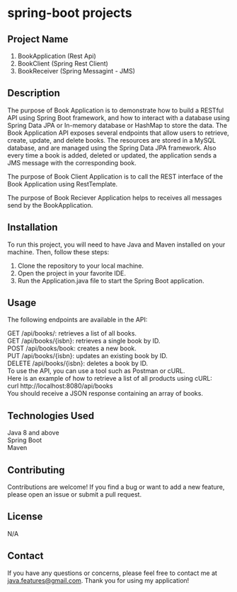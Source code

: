 # spring-boot projects

## Project Name

1. BookApplication (Rest Api)
2. BookClient      (Spring Rest Client)
3. BookReceiver    (Spring Messagint - JMS)

## Description

The purpose of Book Application is to demonstrate how to build a RESTful API using Spring Boot framework, and how to interact with a database using Spring Data JPA or In-memory database or HashMap to store the data. The Book Application API exposes several endpoints that allow users to retrieve, create, update, and delete books. The resources are stored in a MySQL database, and are managed using the Spring Data JPA framework. Also every time a book is added, deleted or updated, the application sends a JMS message with the corresponding book.<br>

The purpose of Book Client Application is to call the REST interface of the Book Application using RestTemplate.<br>

The purpose of Book Reciever Application helps to receives all messages send by the BookApplication.



## Installation

To run this project, you will need to have Java and Maven installed on your machine. Then, follow these steps:

1. Clone the repository to your local machine.<br>
2. Open the project in your favorite IDE.<br>
3. Run the Application.java file to start the Spring Boot application.<br>

## Usage

The following endpoints are available in the API:

GET /api/books/: retrieves a list of all books.<br>
GET /api/books/{isbn}: retrieves a single book by ID.<br>
POST /api/books/book: creates a new book.<br>
PUT /api/books/{isbn}: updates an existing book by ID.<br>
DELETE /api/books/{isbn}: deletes a book by ID.<br>
To use the API, you can use a tool such as Postman or cURL. <br> Here is an example of how to retrieve a list of all products using cURL:
<br>
curl http://localhost:8080/api/books <br>
You should receive a JSON response containing an array of books.

## Technologies Used

Java 8 and above <br>
Spring Boot<br>
Maven<br>

## Contributing

Contributions are welcome! If you find a bug or want to add a new feature, please open an issue or submit a pull request.

## License

N/A

## Contact

If you have any questions or concerns, please feel free to contact me at java.features@gmail.com. Thank you for using my application!
